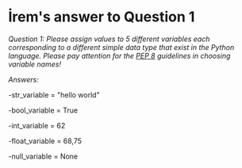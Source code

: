 # İrem's answer to Question 1

*Question 1:* *Please assign values to 5 different variables each corresponding to a different simple
data type that exist in the Python language. Please pay attention for the [PEP 8](https://peps.python.org/pep-0008/)
guidelines in choosing variable names!*


*Answers:*

-str_variable = "hello world"

-bool_variable = True

-int_variable = 62

-float_variable = 68,75

-null_variable = None

